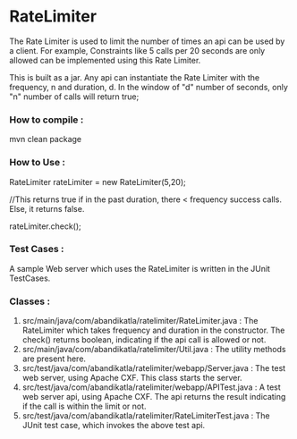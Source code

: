 # RateLimiter

The Rate Limiter is used to limit the number of times an api can be used by a client. 
For example, Constraints like 5 calls per 20 seconds are only allowed can be implemented using this Rate Limiter.

This is built as a jar. Any api can instantiate the Rate Limiter with the frequency, n and duration, d. 
In the window of "d" number of seconds, only "n" number of calls will return true;

### How to compile :

mvn clean package

### How to Use :

RateLimiter rateLimiter = new RateLimiter(5,20);

//This returns true if in the past duration, there < frequency success calls. Else, it returns false.

rateLimiter.check();

### Test Cases :

A sample Web server which uses the RateLimiter is written in the JUnit TestCases.

### Classes :
1. src/main/java/com/abandikatla/ratelimiter/RateLimiter.java : The RateLimiter which takes frequency and duration in the constructor. The check() returns boolean, indicating if the api call is allowed or not.
2. src/main/java/com/abandikatla/ratelimiter/Util.java : The utility methods are present here.
2. src/test/java/com/abandikatla/ratelimiter/webapp/Server.java : The test web server, using Apache CXF. This class starts the server.
2. src/test/java/com/abandikatla/ratelimiter/webapp/APITest.java : A test web server api, using Apache CXF. The api returns the result indicating if the call is within the limit or not.
3. src/test/java/com/abandikatla/ratelimiter/RateLimiterTest.java : The JUnit test case, which invokes the above test api.


